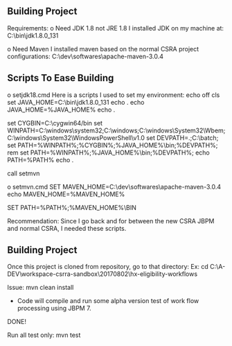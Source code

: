 Building Project
-----------------------------------------------------------------------------------
Requirements:
o Need JDK 1.8 not JRE 1.8
  I installed JDK on my machine at: C:\bin\jdk1.8.0_131

o Need Maven
  I installed maven based on the normal CSRA project configurations:
  C:\dev\softwares\apache-maven-3.0.4


Scripts To Ease Building
------------------------------
o setjdk18.cmd 
Here is a scripts I used to set my environment: 
echo off
cls
set JAVA_HOME=C:\bin\jdk1.8.0_131
echo .
echo JAVA_HOME=%JAVA_HOME% 
echo .

set CYGBIN=C:\cygwin64/bin
set WINPATH=C:\windows\system32;C:\windows;C:\windows\System32\Wbem;C:\windows\System32\WindowsPowerShell\v1.0 
set DEVPATH=.;C:\batch;
set PATH=%WINPATH%;%CYGBIN%;%JAVA_HOME%\bin;%DEVPATH%;
rem set PATH=%WINPATH%;%JAVA_HOME%\bin;%DEVPATH%;
echo PATH=%PATH% 
echo .

call setmvn

o setmvn.cmd
SET MAVEN_HOME=C:\dev\softwares\apache-maven-3.0.4
echo MAVEN_HOME=%MAVEN_HOME% 
              
SET PATH=%PATH%;%MAVEN_HOME%\BIN

Recommendation:
	Since I go back and for between the new CSRA JBPM and normal CSRA,	I needed these scripts.	

Building Project
-----------------------------
Once this project is cloned from repository, go to that directory:
Ex: cd C:\A-DEV\workspace-csrra-sandbox\20170802\hx-eligibility-workflows

Issue:
mvn clean install

- Code will compile and run some alpha version test of work flow processing using JBPM 7.

DONE!

Run all test only:
mvn test
 